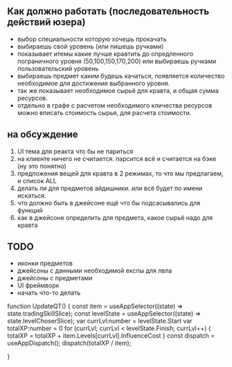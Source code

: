 ## Как должно работать (последовательность действий юзера)
* выбор специальности которую хочешь прокачать
* выбираешь свой уровень (или пишешь ручками)
* показывает итемы какие лучше кравтить до опредленного пограничного уровня (50,100,150,170,200) или выбираешь ручками пользовательский уровень
* выбираешь предмет каким будешь качаться, появляется количество необходимое для достижения выбранного уровня.
* так же показывает необходимое сырьё для кравта, и общая сумма ресурсов.
* отдельно в графе с расчетом необходимого кличества ресурсов можно вписать стоимость сырья, для расчета стоимости.

## на обсуждение
1. UI тема для реакта что бы не париться
2. на клиенте ничего не считается. парсится всё  и считается на бэке (ну это понятно)
3. предложения вещей для кравта  в 2 режимах, то что мы предлагаем, и список ALL
4. делать ли для предметов айдишники. или всё будет по имени искаться. 
5. что должно быть в джейсоне ещё что бы подсасывались для функций
6. как в джейсоне определить для предмета, какое сырьё надо для кравта

## TODO
* иконки предметов
* джейсоны с данными необходимой експы для лвла
* джейсоны с предметами
* UI фреймворк
* начать что-то делать


function UpdateQT() {
    const item = useAppSelector((state) => state.tradingSkillSlice);
    const levelState = useAppSelector((state) => state.levelChoserSlice);
    var currLvl:number = levelState.Start
    var totalXP:number = 0
    for (currLvl; currLvl < levelState.Finish; currLvl++) {
        totalXP = totalXP + item.Levels[currLvl].InfluenceCost
    }
    const dispatch = useAppDispatch();
    dispatch(totalXP / item);    

}